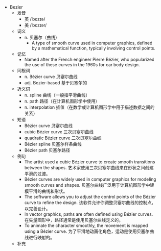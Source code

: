 - Bezier
  - 发音
    - 英 /ˈbɛzɪə/
    - 美 /ˈbɛzɪər/
  - 词义
    - n. 贝塞尔（曲线）
      - A type of smooth curve used in computer graphics, defined by a mathematical function, typically involving control points.
  - 记忆
    - Named after the French engineer Pierre Bézier, who popularized the use of these curves in the 1960s for car body design.
  - 同根词
    - n. Bézier curve 贝塞尔曲线
    - adj. Bezier-based 基于贝塞尔的
  - 近义词
    - n. spline 曲线（一般指平滑曲线）
    - n. path 路径（在计算机图形学中使用）
    - n. interpolation 插值（在数学或计算机图形学中用于描述数据之间的关系）
  - 短语
    - Bézier curve 贝塞尔曲线
    - cubic Bézier curve 三次贝塞尔曲线
    - quadratic Bézier curve 二次贝塞尔曲线
    - Bézier spline 贝塞尔样条曲线
    - Bézier path 贝塞尔路径
  - 例句
    - The artist used a cubic Bézier curve to create smooth transitions between the shapes. 艺术家使用三次贝塞尔曲线来在形状之间创建平滑的过渡。
    - Bézier curves are widely used in computer graphics for modeling smooth curves and shapes. 贝塞尔曲线广泛用于计算机图形学中建模平滑的曲线和形状。
    - The software allows you to adjust the control points of the Bézier curve to refine the design. 该软件允许你调整贝塞尔曲线的控制点，以完善设计。
    - In vector graphics, paths are often defined using Bézier curves. 在矢量图形中，路径通常是使用贝塞尔曲线定义的。
    - To animate the character smoothly, the movement is mapped using a Bézier curve. 为了平滑地动画化角色，运动是使用贝塞尔曲线进行映射的。
  - 补充
